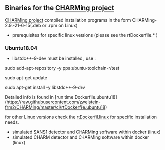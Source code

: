 ## Binaries for the [CHARMing project](https://github.com/zweistein-frm2/CHARMing)

[CHARMing project](https://github.com/zweistein-frm2/CHARMing) compiled installation programs in the form CHARMing-2.9.-21-6-15(.deb or .rpm on Linux) 
- prerequisites for specific linux versions (please see the rtDockerfile.* )

### Ubuntu18.04
- libstdc++-9-dev must be installed , use :
 
sudo add-apt-repository -y ppa:ubuntu-toolchain-r/test

sudo apt-get update

sudo apt-get install -y  libstdc++-9-dev

Detailed info is found in [run time Dockerfile.ubuntu18] (https://raw.githubusercontent.com/zweistein-frm2/CHARMing/master/ci/rtDockerfile.ubuntu18) 

for other Linux versions check the [rtDockerfil.linux](https://github.com/zweistein-frm2/CHARMing/tree/master/ci) for specific installation needs.


* simulated SANS1 detector and CHARMing software within docker (linux)
* simulated CHARM detector and CHARMing software within docker (linux)
